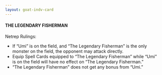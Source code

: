 ```yaml
---
layout: goat-indv-card
---
```


#### THE LEGENDARY FISHERMAN

Netrep Rulings:

*   If “Umi” is on the field, and “The Legendary Fisherman” is the only monster on the field, the opponent may attack directly.
*   Equip Spell Cards equipped to “The Legendary Fisherman” while “Umi” is on the field will have no effect on “The Legendary Fisherman.”
*   “The Legendary Fisherman” does not get any bonus from “Umi.”